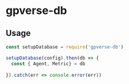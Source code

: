 # gpverse-db

## Usage

``` js
const setupDatabase = require('gpverse-db')

setupDatabase(config).then(db => {
  const { Agent, Metric} = db
  
}).catch(err => console.error(err))
```